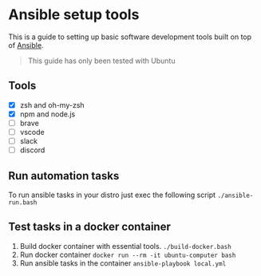 # Ansible setup tools

This is a guide to setting up basic software development tools built on top of [Ansible](https://docs.ansible.com/ansible/latest/installation_guide/intro_installation.html).

> This guide has only been tested with Ubuntu

## Tools

 - [x] zsh and oh-my-zsh
 - [x] npm and node.js
 - [ ] brave
 - [ ] vscode
 - [ ] slack
 - [ ] discord

## Run automation tasks

To run ansible tasks in your distro just exec the following script `./ansible-run.bash`

## Test tasks in a docker container

1. Build docker container with essential tools.
    `./build-docker.bash`
2. Run docker container
    `docker run --rm -it ubuntu-computer bash`
3. Run ansible tasks in the container
	`ansible-playbook local.yml`
